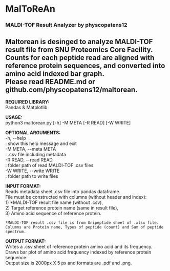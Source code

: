 # MalToReAn   
### MALDI-TOF Result Analyzer by physcopatens12   
Maltorean is desinged to analyze MALDI-TOF result file from SNU Proteomics Core Facility.   
Counts for each peptide read are aligned with reference protein sequences, and converted into amino acid indexed bar graph.   
Please read README.md or github.com/physcopatens12/maltorean.   
-------------------------------------------------------------

**REQUIRED LIBRARY:**   
  Pandas & Matplotlib   

**USAGE:**   
    python3 maltorean.py [-h] -M META [-R READ] [-W WRITE]   

**OPTIONAL ARGUMENTS:**   
    -h, --help   
    : show this help message and exit   
    -M META, --meta META   
    : .csv file including metadata   
    -R READ, --read READ   
    : folder path of read MALDI-TOF .csv files   
    -W WRITE, --write WRITE   
    : folder path to write files   

**INPUT FORMAT:**   
    Reads metadata sheet .csv file into pandas dataframe.   
    File must be constructed with columns (without header and index):   
    1) *MALDI-TOF result file name (without .csv),   
    2) Target reference protein name (same in result file),   
    3) Amino acid sequence of reference protein.   

    *MALDI-TOF result .csv file is from Unipeptide sheet of .xlsx file.   
    Columns are Protein name, Types of peptide (count) and Sum of peptide spectrum.   

**OUTPUT FORMAT:**   
    Writes a .csv sheet of reference protein amino acid and its frequency.   
    Draws bar plot of amino acid frequency indexed by reference protein sequence.   
    Output size is 2000px X 5 px and formats are .pdf and .png.   
